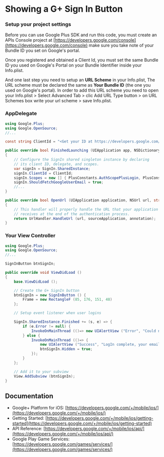 Showing a G+ Sign In Button
===========================

### Setup your project settings

Before you can use Google Plus SDK and run this code, you must create an APIs Console project at [https://developers.google.com/console](https://developers.google.com/console) make sure you take note of your Bundle ID you set on Google's portal.

Once you registered and obtained a Client Id, you must set the same Bundle ID you used on Google's Portal on your Bundle Identifier inside your Info.plist.

And one last step you need to setup an **URL Scheme** in your Info.plist, The URL scheme must be declared the same as **Your Bundle ID** (the one you used on Google's portal). In order to add this URL scheme you need to open your Info.plist > Select Advanced Tab > clic Add URL Type button > on URL Schemes box write your url scheme > save Info.plist.

### AppDelegate

```csharp
using Google.Plus;
using Google.OpenSource;
//...

const string ClientId = "<Get your ID at https://developers.google.com/console>";

public override bool FinishedLaunching (UIApplication app, NSDictionary options)
{
	// Configure the SignIn shared singleton instance by declaring 
	// its client ID, delegate, and scopes.
	var signIn = SignIn.SharedInstance;
	signIn.ClientId = ClientId;
	signIn.Scopes = new [] { PlusConstants.AuthScopePlusLogin, PlusConstants.AuthScopePlusMe };
	signIn.ShouldFetchGoogleUserEmail = true;
	//...
}

public override bool OpenUrl (UIApplication application, NSUrl url, string sourceApplication, NSObject annotation)
{
	// This handler will properly handle the URL that your application 
	// receives at the end of the authentication process.
	return UrlHandler.HandleUrl (url, sourceApplication, annotation);
}
```

### Your View Controller

```csharp
using Google.Plus;
using Google.OpenSource;
//...

SignInButton btnSignIn;

public override void ViewDidLoad ()
{
	base.ViewDidLoad ();

	// Create the G+ SignIn button
	btnSignIn = new SignInButton () {
		Frame = new RectangleF (85, 176, 151, 48)
	};

	// Setup event listener when user logins

	SignIn.SharedInstance.Finished += (s, e) => {
		if (e.Error != null) {
			InvokeOnMainThread (()=> new UIAlertView ("Error", "Could not sign in.\nError: " + e.Error.Description, null, "Ok", null).Show ());
		} else {
			InvokeOnMainThread (()=> {
				new UIAlertView ("Success", "LogIn complete, your email is: " + SignIn.SharedInstance.UserEmail, null, "Ok", null).Show ();
				btnSignIn.Hidden = true;
			});
		}
	};

	// Add it to your subview
	View.AddSubview (btnSignIn);
}
```
## Documentation

* Google+ Platform for iOS: [https://developers.google.com/+/mobile/ios/](https://developers.google.com/+/mobile/ios/)
* Getting Started: [https://developers.google.com/+/mobile/ios/getting-started](https://developers.google.com/+/mobile/ios/getting-started)
* API Reference: [https://developers.google.com/+/mobile/ios/api/](https://developers.google.com/+/mobile/ios/api/)
* Google Play Game Services: [https://developers.google.com/games/services/](https://developers.google.com/games/services/)